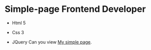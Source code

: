 # Simple-page Frontend Developer
- Html 5
* Css 3
+ JQuery
 Can you view [My simple page](https://dezlyy.github.io/Simple-page/).
